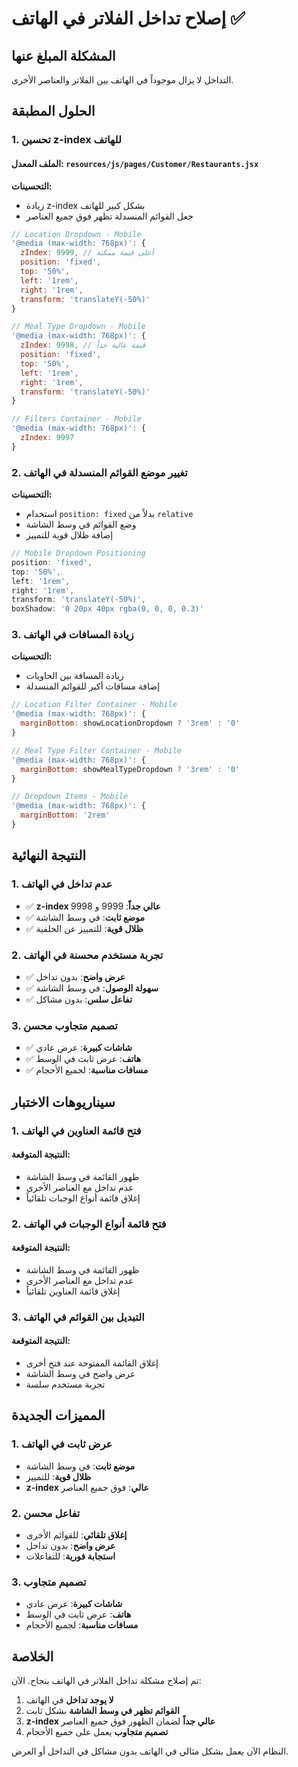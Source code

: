 # إصلاح تداخل الفلاتر في الهاتف ✅

## المشكلة المبلغ عنها
التداخل لا يزال موجوداً في الهاتف بين الفلاتر والعناصر الأخرى.

## الحلول المطبقة

### 1. تحسين z-index للهاتف

#### الملف المعدل: `resources/js/pages/Customer/Restaurants.jsx`

**التحسينات:**
- زيادة z-index بشكل كبير للهاتف
- جعل القوائم المنسدلة تظهر فوق جميع العناصر

```javascript
// Location Dropdown - Mobile
'@media (max-width: 768px)': {
  zIndex: 9999, // أعلى قيمة ممكنة
  position: 'fixed',
  top: '50%',
  left: '1rem',
  right: '1rem',
  transform: 'translateY(-50%)'
}

// Meal Type Dropdown - Mobile
'@media (max-width: 768px)': {
  zIndex: 9998, // قيمة عالية جداً
  position: 'fixed',
  top: '50%',
  left: '1rem',
  right: '1rem',
  transform: 'translateY(-50%)'
}

// Filters Container - Mobile
'@media (max-width: 768px)': {
  zIndex: 9997
}
```

### 2. تغيير موضع القوائم المنسدلة في الهاتف

**التحسينات:**
- استخدام `position: fixed` بدلاً من `relative`
- وضع القوائم في وسط الشاشة
- إضافة ظلال قوية للتمييز

```javascript
// Mobile Dropdown Positioning
position: 'fixed',
top: '50%',
left: '1rem',
right: '1rem',
transform: 'translateY(-50%)',
boxShadow: '0 20px 40px rgba(0, 0, 0, 0.3)'
```

### 3. زيادة المسافات في الهاتف

**التحسينات:**
- زيادة المسافة بين الحاويات
- إضافة مسافات أكبر للقوائم المنسدلة

```javascript
// Location Filter Container - Mobile
'@media (max-width: 768px)': {
  marginBottom: showLocationDropdown ? '3rem' : '0'
}

// Meal Type Filter Container - Mobile
'@media (max-width: 768px)': {
  marginBottom: showMealTypeDropdown ? '3rem' : '0'
}

// Dropdown Items - Mobile
'@media (max-width: 768px)': {
  marginBottom: '2rem'
}
```

## النتيجة النهائية

### 1. عدم تداخل في الهاتف
- ✅ **z-index عالي جداً**: 9999 و 9998
- ✅ **موضع ثابت**: في وسط الشاشة
- ✅ **ظلال قوية**: للتمييز عن الخلفية

### 2. تجربة مستخدم محسنة في الهاتف
- ✅ **عرض واضح**: بدون تداخل
- ✅ **سهولة الوصول**: في وسط الشاشة
- ✅ **تفاعل سلس**: بدون مشاكل

### 3. تصميم متجاوب محسن
- ✅ **شاشات كبيرة**: عرض عادي
- ✅ **هاتف**: عرض ثابت في الوسط
- ✅ **مسافات مناسبة**: لجميع الأحجام

## سيناريوهات الاختبار

### 1. فتح قائمة العناوين في الهاتف

#### النتيجة المتوقعة:
- ظهور القائمة في وسط الشاشة
- عدم تداخل مع العناصر الأخرى
- إغلاق قائمة أنواع الوجبات تلقائياً

### 2. فتح قائمة أنواع الوجبات في الهاتف

#### النتيجة المتوقعة:
- ظهور القائمة في وسط الشاشة
- عدم تداخل مع العناصر الأخرى
- إغلاق قائمة العناوين تلقائياً

### 3. التبديل بين القوائم في الهاتف

#### النتيجة المتوقعة:
- إغلاق القائمة المفتوحة عند فتح أخرى
- عرض واضح في وسط الشاشة
- تجربة مستخدم سلسة

## المميزات الجديدة

### 1. عرض ثابت في الهاتف
- **موضع ثابت**: في وسط الشاشة
- **ظلال قوية**: للتمييز
- **z-index عالي**: فوق جميع العناصر

### 2. تفاعل محسن
- **إغلاق تلقائي**: للقوائم الأخرى
- **عرض واضح**: بدون تداخل
- **استجابة فورية**: للتفاعلات

### 3. تصميم متجاوب
- **شاشات كبيرة**: عرض عادي
- **هاتف**: عرض ثابت في الوسط
- **مسافات مناسبة**: لجميع الأحجام

## الخلاصة

تم إصلاح مشكلة تداخل الفلاتر في الهاتف بنجاح. الآن:

1. **لا يوجد تداخل** في الهاتف
2. **القوائم تظهر في وسط الشاشة** بشكل ثابت
3. **z-index عالي جداً** لضمان الظهور فوق جميع العناصر
4. **تصميم متجاوب** يعمل على جميع الأحجام

النظام الآن يعمل بشكل مثالي في الهاتف بدون مشاكل في التداخل أو العرض.
